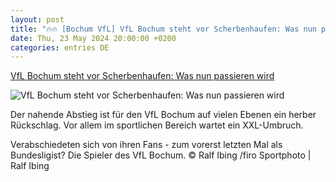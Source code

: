 ```yaml
---
layout: post
title: "🔥🔥 [Bochum VfL] VfL Bochum steht vor Scherbenhaufen: Was nun passieren wird"
date: Thu, 23 May 2024 20:00:00 +0200
categories: entries DE
---
```

[VfL Bochum steht vor Scherbenhaufen: Was nun passieren wird](https://www.waz.de/sport/fussball/vfl/article242409180/VfL-Bochum-steht-vor-Scherbenhaufen-Was-nun-passieren-wird.html)

![VfL Bochum steht vor Scherbenhaufen: Was nun passieren wird](https://img.sparknews.funkemedien.de/242409178/242409178_1716508597_v16_9_1600.jpeg)

Der nahende Abstieg ist für den VfL Bochum auf vielen Ebenen ein herber Rückschlag. Vor allem im sportlichen Bereich wartet ein XXL-Umbruch.

Verabschiedeten sich von ihren Fans - zum vorerst letzten Mal als Bundesligist? Die Spieler des VfL Bochum. © Ralf Ibing /firo Sportphoto | Ralf Ibing

